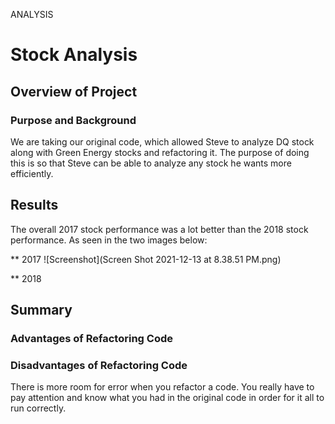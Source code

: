 ANALYSIS 

# Stock Analysis 

## Overview of Project 

### Purpose and Background 
We are taking our original code, which allowed Steve to analyze DQ stock along with Green Energy stocks and refactoring it. The purpose of doing this is so that Steve can be able to analyze any stock he wants more efficiently. 

## Results 

The overall 2017 stock performance was a lot better than the 2018 stock performance. As seen in the two images below: 

** 2017 
![Screenshot](Screen Shot 2021-12-13 at 8.38.51 PM.png)

** 2018 


## Summary 

### Advantages of Refactoring Code 

### Disadvantages of Refactoring Code 

There is more room for error when you refactor a code. You really have to pay attention and know what you had in the original code in order for it all to run correctly. 

